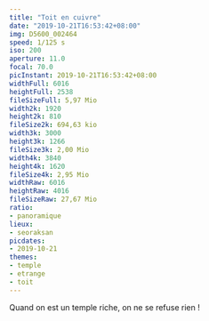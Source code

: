 ```yaml
---
title: "Toit en cuivre"
date: "2019-10-21T16:53:42+08:00"
img: D5600_002464
speed: 1/125 s
iso: 200
aperture: 11.0
focal: 70.0
picInstant: 2019-10-21T16:53:42+08:00
widthFull: 6016
heightFull: 2538
fileSizeFull: 5,97 Mio
width2k: 1920
height2k: 810
fileSize2k: 694,63 kio
width3k: 3000
height3k: 1266
fileSize3k: 2,00 Mio
width4k: 3840
height4k: 1620
fileSize4k: 2,95 Mio
widthRaw: 6016
heightRaw: 4016
fileSizeRaw: 27,67 Mio
ratio:
- panoramique
lieux:
- seoraksan
picdates:
- 2019-10-21
themes:
- temple
- etrange
- toit
---
```


Quand on est un temple riche, on ne se refuse rien !